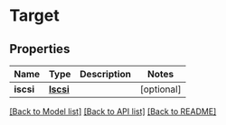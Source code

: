 # Target

## Properties
Name | Type | Description | Notes
------------ | ------------- | ------------- | -------------
**iscsi** | [**Iscsi**](Iscsi.md) |  | [optional] 

[[Back to Model list]](../README.md#documentation-for-models) [[Back to API list]](../README.md#documentation-for-api-endpoints) [[Back to README]](../README.md)

